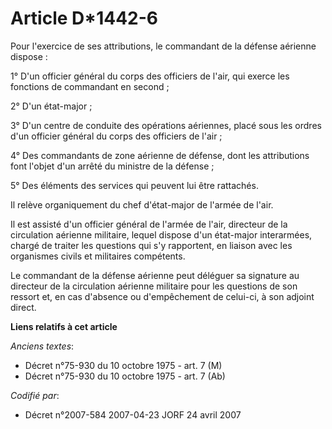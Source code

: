 # Article D*1442-6

Pour l'exercice de ses attributions, le commandant de la défense aérienne dispose :

1° D'un officier général du corps des officiers de l'air, qui exerce les fonctions de commandant en second ;

2° D'un état-major ;

3° D'un centre de conduite des opérations aériennes, placé sous les ordres d'un officier général du corps des officiers de
l'air ;

4° Des commandants de zone aérienne de défense, dont les attributions font l'objet d'un arrêté du ministre de la défense ;

5° Des éléments des services qui peuvent lui être rattachés.

Il relève organiquement du chef d'état-major de l'armée de l'air.

Il est assisté d'un officier général de l'armée de l'air, directeur de la circulation aérienne militaire, lequel dispose d'un
état-major interarmées, chargé de traiter les questions qui s'y rapportent, en liaison avec les organismes civils et
militaires compétents.

Le commandant de la défense aérienne peut déléguer sa signature au directeur de la circulation aérienne militaire pour les
questions de son ressort et, en cas d'absence ou d'empêchement de celui-ci, à son adjoint direct.

**Liens relatifs à cet article**

_Anciens textes_:

  - Décret n°75-930 du 10 octobre 1975 - art. 7 (M)
  - Décret n°75-930 du 10 octobre 1975 - art. 7 (Ab)

_Codifié par_:

  - Décret n°2007-584 2007-04-23 JORF 24 avril 2007
